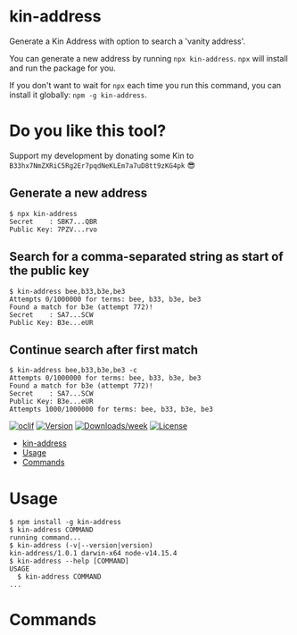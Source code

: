 # kin-address

Generate a Kin Address with option to search a 'vanity address'.

You can generate a new address by running `npx kin-address`. `npx` will install and run the package for you.

If you don't want to wait for `npx` each time you run this command, you can install it globally: `npm -g kin-address`.

# Do you like this tool?

Support my development by donating some Kin to `B33hx7NmZXRiC5Rg2Er7pqdNeKLEm7a7uD8tt9zKG4pk` 😎

## Generate a new address

```shell
$ npx kin-address
Secret    : SBK7...QBR
Public Key: 7PZV...rvo
```

## Search for a comma-separated string as start of the public key

```shell
$ kin-address bee,b33,b3e,be3
Attempts 0/1000000 for terms: bee, b33, b3e, be3
Found a match for b3e (attempt 772)!
Secret    : SA7...SCW
Public Key: B3e...eUR
```

## Continue search after first match

```shell
$ kin-address bee,b33,b3e,be3 -c
Attempts 0/1000000 for terms: bee, b33, b3e, be3
Found a match for b3e (attempt 772)!
Secret    : SA7...SCW
Public Key: B3e...eUR
Attempts 1000/1000000 for terms: bee, b33, b3e, be3
```

[![oclif](https://img.shields.io/badge/cli-oclif-brightgreen.svg)](https://oclif.io)
[![Version](https://img.shields.io/npm/v/kin-address.svg)](https://npmjs.org/package/kin-address)
[![Downloads/week](https://img.shields.io/npm/dw/kin-address.svg)](https://npmjs.org/package/kin-address)
[![License](https://img.shields.io/npm/l/kin-address.svg)](https://github.com/kintegrate/kin-address/blob/master/package.json)

<!-- toc -->

- [kin-address](#kin-address)
- [Usage](#usage)
- [Commands](#commands)
<!-- tocstop -->

# Usage

<!-- usage -->

```sh-session
$ npm install -g kin-address
$ kin-address COMMAND
running command...
$ kin-address (-v|--version|version)
kin-address/1.0.1 darwin-x64 node-v14.15.4
$ kin-address --help [COMMAND]
USAGE
  $ kin-address COMMAND
...
```

<!-- usagestop -->

# Commands

<!-- commands -->

<!-- commandsstop -->
